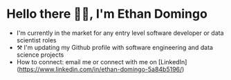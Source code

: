 # Hello there 👋🏻, I'm Ethan Domingo

- I'm currently in the market for any entry level software developer or data scientist roles
- ⚒️ I'm updating my Github profile with software engineering and data science projects
- How to connect: email me or connect with me on [LinkedIn] (https://www.linkedin.com/in/ethan-domingo-5a84b5196/)
